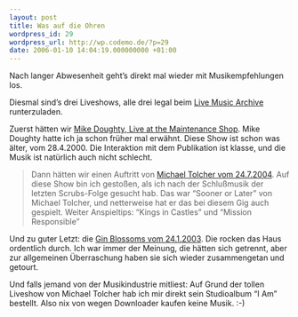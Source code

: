 ```yaml
---
layout: post
title: Was auf die Ohren
wordpress_id: 29
wordpress_url: http://wp.codemo.de/?p=29
date: 2006-01-10 14:04:19.000000000 +01:00
---
```

Nach langer Abwesenheit geht&#8217;s direkt mal wieder mit Musikempfehlungen los.

Diesmal sind&#8217;s drei Liveshows, alle drei legal beim [Live Music Archive](http://www.archive.org/audio/etree.php) runterzuladen.

Zuerst hätten wir [Mike Doughty, Live at the Maintenance Shop](http://www.archive.org/audio/etree-details-db.php?id=8875). Mike Doughty hatte ich ja schon früher mal erwähnt. Diese Show ist schon was älter, vom 28.4.2000. Die Interaktion mit dem Publikation ist klasse, und die Musik ist natürlich auch nicht schlecht.

>Dann hätten wir einen Auftritt von [Michael Tolcher vom 24.7.2004](http://www.archive.org/audio/etree-details-db.php?id=16569). Auf diese Show bin ich gestoßen, als ich nach der Schlußmusik der letzten Scrubs-Folge gesucht hab. Das war &#8220;Sooner or Later&#8221; von Michael Tolcher, und netterweise hat er das bei diesem Gig auch gespielt. Weiter Anspieltips: &#8220;Kings in Castles&#8221; und &#8220;Mission Responsible&#8221;

Und zu guter Letzt: die [Gin Blossoms vom 24.1.2003](http://www.archive.org/audio/etree-details-db.php?id=4895). Die rocken das Haus ordentlich durch. Ich war immer der Meinung, die hätten sich getrennt, aber zur allgemeinen Überraschung haben sie sich wieder zusammengetan und getourt.

Und falls jemand von der Musikindustrie mitliest: Auf Grund der tollen Liveshow von Michael Tolcher hab ich mir direkt sein Studioalbum &#8220;I Am&#8221; bestellt. Also nix von wegen Downloader kaufen keine Musik. :-)
